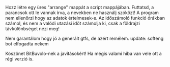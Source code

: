 Hozz létre egy üres "arrange" mappát a script mappájában.
Futtatsd, a parancsok ott le vannak írva, a nevekben ne használj szóközt!
A program nem ellenőrzi hogy az adatok értelmesek-e.
Az időszámoló funkció órákban számol, és nem a valódi utazási időt számolja ki, csak a földrajzi távkülönbséget nézi meg!

Nem garantálom hogy jó a generált gtfs, de azért remélem.
update: softeng bot elfogadta nekem


Köszönet BitBuvolo-nek a javításokért!
Ha mégis valami hiba van vele ott a régi verzió is.
